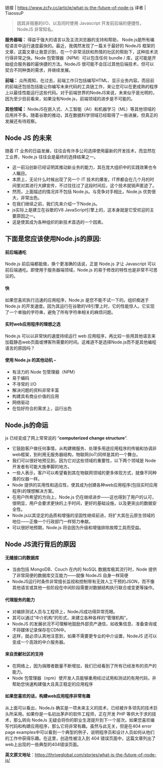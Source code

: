 链接 | https://www.zcfy.cc/article/what-is-the-future-of-node-js
译者 | TiaossuP

> 因其非阻塞的I/O、以及同时使用 Javascript 开发前后端的便捷性，NodeJS 非常知名。

**服务器端：** 得益于强大的语言以及主流浏览器的支持和帮助， Node.js是所有编程语言中运行速度最快的。最近，我偶然发现了一篇关于最好的 NodeJS 框架的文章，这篇文章让我意识到，在一个非常活跃和热情的社区的帮助下，这种技术流行得非常之快。Node 包管理器（NPM）可以包含任何 bundle / 库，这可能是开始组合服务器的最快捷的方法。NodeJS 很可能不会压过其他后端技术，但可以契合不同种类的需求，并继续发展。

**前端：** 众所周知，在过去，前端工作只包括编写HTML、显示业务内容。而目前的前端还包括包括能让你编写未来代码的工具链工作，来让您可以在更成熟的程序上以最佳性能运行这些代码。对于前端世界的NodeJS来说，未来似乎是光明的，因为至少目前看来，如果没有Node.js，前端领域的进步是不可能的。

**其他领域：** NodeJS在嵌入式、人工智能（AI）和机器学习（ML）等其他领域的应用并不多。随着谷歌的推动，其在数据科学领域已经取得了一些进展，但真正的发展还有待观察。

## Node JS 的未来

随着 IT 业务的日益发展，往往会有许多公司选择使用最新的开发技术，而显然在工业界，Node.js 往往会是最终的选择结果之一。

* 这一前沿创新已经证明其推动新业务的能力，其在庞大组织中的实践效果也令人瞩目。
* 本质上，无论什么时候出现了另一个 IT 技术的爆发，IT界都会在几个月的时间里对其进行大肆宣传，不过往往过了这段时间后，这个技术就销声匿迹了。
* 然而，上面描述的情况并不包括 Node.js。与竞争对手相比，Node.js 优势很大，非常出色。
* 在我们继续之前，我们先来介绍一下Node.js。
* js实际上是建立在谷歌的V8 JavaScript引擎上的，这本身就是它受欢迎的主要原因之一。
* 这是使其成为各种组织的新技术首选的一个因素。

## 下面是您应该使用Node.js的原因:

#### 前后端通吃

Node.js 前后端都能做，换个更准确的话说，正是 Node.js 才让 Javascript 可以前后端通吃。即使用于服务器端领域，Node.js 的易于修改的特性也是非常不可思议的。

#### 快

如果您喜欢执行迅速的应用程序，Node.js 是您不能不试一下的。组织痴迷于 Node.js 的开发速度。因为其运行在谷歌的V8引擎上时，它的性能惊人。它实现了一个单独的字符串，避免了所有字符串相关的麻烦问题。

#### 实时web应用程序的理想之选

Node.js 可以以非常快的速度持续运行 web 应用程序，再比较一些用其他语言来加载静态web页面或博客所需要的时间。这难道不是选择Node.js而不是其他编程语言的原因吗？

#### 使用 Node.js 的其他动机 –

* 有活力的 Node 包管理器（NPM）
* 易于编码
* 不寻常的 I/O
* 解决问题的资料非常丰富
* 构建具有商业价值的应用
* 网络驱动
* 在恰好符合的需求上，运行出色

## Node.js的命运

js 已经变成了网上常常说的 “**computerized change structure**“.

* 它鼓励客户做任何事情，从构建微服务、处理多用途应用程序的传输和协调非web框架，到利用无服务器结构，物联网(IoT)同样是其的一个舞台。
* 我们可以很好地预见到，因为它对这些领域的重要性，以下两个领域是 Node 开发者有可能大施拳脚的地方。
* 一些人表示，客户可以希望看到其在物联网领域的更多体现方式，就像不同种类的仪器一样。
* Node 提供的实用性和适应性，使其成为创建各种web应用程序(包括实时应用程序)的理想解决方案。
* 在用户所希望的方向上，Node.js 仍在继续进步——这也得到了用户的认可，很明显，用户会要求更快的上手时间，更好的基础设施，以及更突出的数据安全性。
* Node.js以其坚定的品质和增强的坚固性继续前进，将扩大其在云原生领域的地位——正像一个行政部门一样努力奉献。
* 可以很好地预期，Node.js 将会因为升级和增强排除故障工具而受益。

## Node JS流行背后的原因

#### 无缝接口的数据库

* 当由包括 MongoDB、Couch 在内的 NoSQL 数据库极其流行时，Node 提供了非常简便的数据库交互能力——就像 NodeJS 自身一样简便
* NodeJS运行时条件非常擅长监视和控制带有无效人工干预的JSON，而不像其他语言或其他一些阶段在中间阶段需要对数据结构执行联合或变更等操作。

#### 代理服务的能力

* 对编排测试人员与工程师上，NodeJS成功得异常亮眼。
* 其可以通过“中介机构”的形式，来建立各种各样的“管理机构”。
* NodeJS 的发展状况不可理解地鼓励外部资产通信，如收集信息、准备查询或不将媒体记录保存在CDN中。
* 这样，就必须认真地注意到，如果不需要更专业的中介设置，NodeJS 还可以变成一个高效的中介服务器。

#### 来自贡献社区的支持

* 在网络上，因为捐赠者数量不断增加，我们已经看到了所有已经发布的资产的能力。
* Node 包管理器（npm）使开发人员能够重用经过试用和测试的有用代码，并帮助您快速构建强大且真正稳定的应用程序

#### 如果您喜欢的话，构建web应用程序非常有趣

从上面可以看出，NodeJs 确实是一项未来主义的技术，已经被许多领先的技术巨头所采用。如果你是一名初出茅庐的软件工程师，正在开发 PHP 等供大于求的技术，那么转向 NodeJs 无疑会将你的职业生涯提升到下一个层次。如果您喜欢编写代码和构建应用程序，那么它将非常有趣。虽然与此无关，但是在404 error page examples中可以看到一个典型的例子，说明程序员和设计人员如何从他们的工作中获得乐趣。在这里，创造性被注入到 404 错误页面中，这篇文章列出了web上出现的一些典型的404错误页面。

**英文原文地址**：https://thriveglobal.com/stories/what-is-the-future-of-node-js/

​